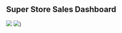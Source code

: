 ## Super Store Sales Dashboard


![](https://github.com/priya606/PROJECTS/assets/72040405/5e835baa-805f-459b-9efc-0404dc0a11b8)
![](https://github.com/priya606/PROJECTS/assets/72040405/917c80b4-da9e-4bea-ab1d-df7d8061b4f5))

